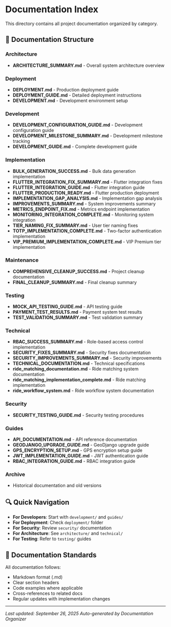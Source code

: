 # Documentation Index

This directory contains all project documentation organized by category.

## 📁 Documentation Structure

### Architecture
- **ARCHITECTURE_SUMMARY.md** - Overall system architecture overview

### Deployment
- **DEPLOYMENT.md** - Production deployment guide
- **DEPLOYMENT_GUIDE.md** - Detailed deployment instructions
- **DEVELOPMENT.md** - Development environment setup

### Development
- **DEVELOPMENT_CONFIGURATION_GUIDE.md** - Development configuration guide
- **DEVELOPMENT_MILESTONE_SUMMARY.md** - Development milestone tracking
- **DEVELOPMENT_GUIDE.md** - Complete development guide

### Implementation
- **BULK_GENERATION_SUCCESS.md** - Bulk data generation implementation
- **FLUTTER_INTEGRATION_FIX_SUMMARY.md** - Flutter integration fixes
- **FLUTTER_INTEGRATION_GUIDE.md** - Flutter integration guide
- **FLUTTER_PRODUCTION_READY.md** - Flutter production deployment
- **IMPLEMENTATION_GAP_ANALYSIS.md** - Implementation gap analysis
- **IMPROVEMENTS_SUMMARY.md** - System improvements summary
- **METRICS_ENDPOINT_FIX.md** - Metrics endpoint implementation
- **MONITORING_INTEGRATION_COMPLETE.md** - Monitoring system integration
- **TIER_NAMING_FIX_SUMMARY.md** - User tier naming fixes
- **TOTP_IMPLEMENTATION_COMPLETE.md** - Two-factor authentication implementation
- **VIP_PREMIUM_IMPLEMENTATION_COMPLETE.md** - VIP Premium tier implementation

### Maintenance
- **COMPREHENSIVE_CLEANUP_SUCCESS.md** - Project cleanup documentation
- **FINAL_CLEANUP_SUMMARY.md** - Final cleanup summary

### Testing
- **MOCK_API_TESTING_GUIDE.md** - API testing guide
- **PAYMENT_TEST_RESULTS.md** - Payment system test results
- **TEST_VALIDATION_SUMMARY.md** - Test validation summary

### Technical
- **RBAC_SUCCESS_SUMMARY.md** - Role-based access control implementation
- **SECURITY_FIXES_SUMMARY.md** - Security fixes documentation
- **SECURITY_IMPROVEMENTS_SUMMARY.md** - Security improvements
- **TECHNICAL_DOCUMENTATION.md** - Technical specifications
- **ride_matching_documentation.md** - Ride matching system documentation
- **ride_matching_implementation_complete.md** - Ride matching implementation
- **ride_workflow_system.md** - Ride workflow system documentation

### Security
- **SECURITY_TESTING_GUIDE.md** - Security testing procedures

### Guides
- **API_DOCUMENTATION.md** - API reference documentation
- **GEODJANGO_UPGRADE_GUIDE.md** - GeoDjango upgrade guide
- **GPS_ENCRYPTION_SETUP.md** - GPS encryption setup guide
- **JWT_IMPLEMENTATION_GUIDE.md** - JWT authentication guide
- **RBAC_INTEGRATION_GUIDE.md** - RBAC integration guide

### Archive
- Historical documentation and old versions

## 🔍 Quick Navigation

- **For Developers**: Start with `development/` and `guides/`
- **For Deployment**: Check `deployment/` folder
- **For Security**: Review `security/` documentation
- **For Architecture**: See `architecture/` and `technical/`
- **For Testing**: Refer to `testing/` guides

## 📝 Documentation Standards

All documentation follows:
- Markdown format (.md)
- Clear section headers
- Code examples where applicable
- Cross-references to related docs
- Regular updates with implementation changes

---
*Last updated: September 26, 2025*
*Auto-generated by Documentation Organizer*
